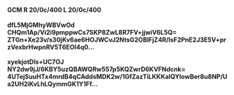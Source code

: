 #### GCM R 20/0c/400 L 20/0c/400
**dfL5MjGMhyWBVwOd**<br/>**CHQm1Ap/Vi2i9pmppwCs7SKP8ZwL8R7FV+jjwiV6L5Q=**<br/>**ZTGn+Xe23v/s30jKv6ae6HOJWCvJ2NtsG2OBIFjZ4R/IsF2PnE2J3E5V+przVexbrHwpnRV5T6EOI4q0...**<br/><br/>
**xyekjotDIs+UC7OJ**<br/>**NY2dw9jJ/6KBY5uzQBAWQRw557p5KQZwrD6KVFNdcnk=**<br/>**4UTejSuuHTx4mrdB4qCAddsMDK2w/1GfZazTiLKKKaIQYlowBer8u8NP/Ua2UH2iKvLhLQymmGK1Y1Ff...**